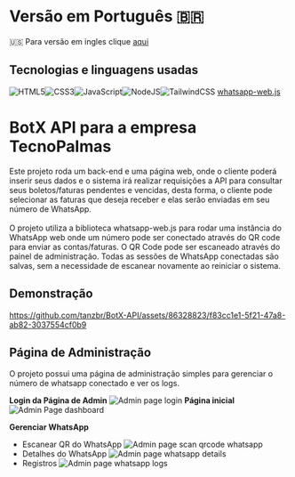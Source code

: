 # Versão em Português 🇧🇷
🇺🇸 Para versão em ingles clique [aqui](https://github.com/tanzbr/BotX-API/)

## Tecnologias e linguagens usadas 
![HTML5](https://img.shields.io/badge/html5-%23E34F26.svg?style=for-the-badge&logo=html5&logoColor=white)![CSS3](https://img.shields.io/badge/css3-%231572B6.svg?style=for-the-badge&logo=css3&logoColor=white)![JavaScript](https://img.shields.io/badge/javascript-%23323330.svg?style=for-the-badge&logo=javascript&logoColor=%23F7DF1E)![NodeJS](https://img.shields.io/badge/node.js-6DA55F?style=for-the-badge&logo=node.js&logoColor=white)![TailwindCSS](https://img.shields.io/badge/tailwindcss-%2338B2AC.svg?style=for-the-badge&logo=tailwind-css&logoColor=white) [whatsapp-web.js](https://github.com/pedroslopez/whatsapp-web.js/)

# BotX API para a empresa TecnoPalmas 
Este projeto roda um back-end e uma página web, onde o cliente poderá inserir seus dados e o sistema irá realizar requisições a API para consultar seus boletos/faturas pendentes e vencidas, desta forma, o cliente pode selecionar as faturas que deseja receber e elas serão enviadas em seu número de WhatsApp.<br><br>
O projeto utiliza a biblioteca whatsapp-web.js para rodar uma instância do WhatsApp web onde um número pode ser conectado através do QR code para enviar as contas/faturas. O QR Code pode ser escaneado através do painel de administração. Todas as sessões de WhatsApp conectadas são salvas, sem a necessidade de escanear novamente ao reiniciar o sistema.

## Demonstração

https://github.com/tanzbr/BotX-API/assets/86328823/f83cc1e1-5f21-47a8-ab82-3037554cf0b9


## Página de Administração 
 O projeto possui uma página de administração simples para gerenciar o número de whatsapp conectado e ver os logs.

**Login da Página de Admin**
![Admin page login](https://i.imgur.com/W6h2DeI.png)
**Página inicial**
![Admin Page dashboard](https://i.imgur.com/wVMkS2Z.png)

**Gerenciar WhatsApp**

 - Escanear QR do WhatsApp 
![Admin page scan qrcode whatsapp](https://i.imgur.com/Z9LxQHO.png)
 - Detalhes do WhatsApp 
 ![Admin page whatsapp details](https://i.imgur.com/fuD83BK.png)
 - Registros 
 ![Admin page whatsapp logs](https://i.imgur.com/uqjkby5.png)
